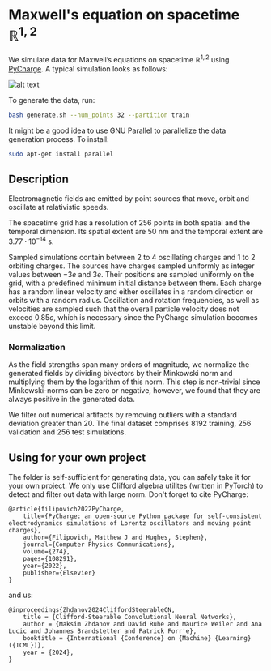 # Maxwell's equation on spacetime $\mathbb{R}^{1,2}$
We simulate data for Maxwell’s equations on spacetime $\mathbb{R}^{1,2}$ using [PyCharge](https://pycharge.readthedocs.io/en/latest/). A typical simulation looks as follows:

![alt text](../../../figures/pycharge_maxwell2d.gif "PyCharge")

To generate the data, run:
```sh
bash generate.sh --num_points 32 --partition train
```

It might be a good idea to use GNU Parallel to parallelize the data generation process. To install:
```sh
sudo apt-get install parallel
```

## Description
Electromagnetic fields are emitted by point sources that move, orbit and oscillate at relativistic speeds. 


The spacetime grid has a resolution of 256 points in both spatial and the temporal dimension.
Its spatial extent are $50$ nm and the temporal extent are $3.77 \cdot 10^{-14}$ s.


Sampled simulations contain between 2 to 4 oscillating charges and 1 to 2 orbiting charges. 
The sources have charges sampled uniformly as integer values between $−3e$ and $3e$. 
Their positions are sampled uniformly on the grid, with a predefined minimum initial distance between them.
Each charge has a random linear velocity and either oscillates in a random direction or orbits with a random radius.
Oscillation and rotation frequencies, as well as velocities are sampled such that the overall particle velocity does not
exceed $0.85c$, which is necessary since the PyCharge simulation becomes unstable beyond this limit.

### Normalization

As the field strengths span many orders of magnitude, we normalize the generated fields by dividing bivectors by their Minkowski norm and multiplying them by the logarithm of this norm. This step is non-trivial since Minkowski-norms can be zero or negative, however, we found that they are always positive in the generated data. 

We filter out numerical artifacts by removing outliers with a standard deviation greater than 20. The final dataset comprises 8192 training, 256 validation and 256 test simulations.

## Using for your own project

The folder is self-sufficient for generating data, you can safely take it for your own project. We only use Clifford algebra utilites (written in PyTorch) to detect and filter out data with large norm. Don't forget to cite PyCharge:

```
@article{filipovich2022PyCharge,
    title={PyCharge: an open-source Python package for self-consistent electrodynamics simulations of Lorentz oscillators and moving point charges},
    author={Filipovich, Matthew J and Hughes, Stephen},
    journal={Computer Physics Communications},
    volume={274},
    pages={108291},
    year={2022},
    publisher={Elsevier}
}
```
and us:

```
@inproceedings{Zhdanov2024CliffordSteerableCN,
    title = {Clifford-Steerable Convolutional Neural Networks},
    author = {Maksim Zhdanov and David Ruhe and Maurice Weiler and Ana Lucic and Johannes Brandstetter and Patrick Forr'e},
    booktitle = {International {Conference} on {Machine} {Learning} ({ICML})},
    year = {2024},
}
```